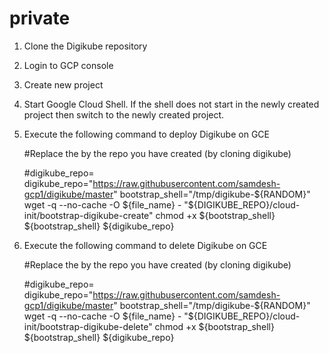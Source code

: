 # private

1. Clone the Digikube repository
2. Login to GCP console
3. Create new project
4. Start Google Cloud Shell.  If the shell does not start in the newly created project then switch to the newly created project.
5. Execute the following command to deploy Digikube on GCE
  
      #Replace the <repo> by the repo you have created (by cloning digikube)
      
      #digikube_repo=<repo url>
      digikube_repo="https://raw.githubusercontent.com/samdesh-gcp1/digikube/master"
      bootstrap_shell="/tmp/digikube-${RANDOM}"
      wget -q --no-cache -O ${file_name} - "${DIGIKUBE_REPO}/cloud-init/bootstrap-digikube-create"
      chmod +x ${bootstrap_shell}
      ${bootstrap_shell} ${digikube_repo}
  
  
6. Execute the following command to delete Digikube on GCE

      #Replace the <repo> by the repo you have created (by cloning digikube)
      
      #digikube_repo=<repo url>
      digikube_repo="https://raw.githubusercontent.com/samdesh-gcp1/digikube/master"
      bootstrap_shell="/tmp/digikube-${RANDOM}"
      wget -q --no-cache -O ${file_name} - "${DIGIKUBE_REPO}/cloud-init/bootstrap-digikube-delete"
      chmod +x ${bootstrap_shell}
      ${bootstrap_shell} ${digikube_repo}
